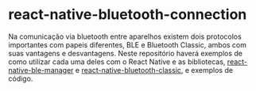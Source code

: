 # react-native-bluetooth-connection

Na comunicação via bluetooth entre aparelhos existem dois protocolos importantes com papeis diferentes, BLE e Bluetooth Classic, ambos com suas vantagens e desvantagens. Neste repositório haverá exemplos de como utilizar cada uma deles com o React Native e as bibliotecas, [react-native-ble-manager](https://github.com/innoveit/react-native-ble-manager) e [react-native-bluetooth-classic](https://github.com/kenjdavidson/react-native-bluetooth-classic), e exemplos de código.

